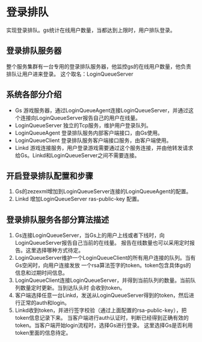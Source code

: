 # 登录排队
实现登录排队。gs统计在线用户数量，当都达到上限时，用户排队登录。

## 登录排队服务器
整个服务集群有一台专用的登录排队服务器，他监控gs的在线用户数量，他负责排队让用户进来登录。
这个取名：LoginQueueServer

## 系统各部分介绍
* Gs
游戏服务器，通过LoginQueueAgent连接LoginQueueServer，并通过这个连接向LoginQueueServer报告自己的用户在线量。
* LoginQueueServer
独立的Tcp服务，维护用户登录队列。
* LoginQueueAgent
登录排队服务内部客户端接口，由Gs使用。
* LoginQueueClient
登录排队服务客户端接口服务，由客户端使用。
* Linkd
游戏连接服务，用户登录游戏需要通过这个服务连接，并由他转发请求给Gs。Linkd和LoginQueueServer之间不需要连接。

## 开启登录排队配置和步骤
1. Gs的zezexml增加到LoginQueueServer连接的LoginQueueAgent的配置。
2. Linkd 增加LoginQueueServer ras-public-key 配置。

## 登录排队服务各部分算法描述
1. Gs连接LoginQueueServer，当Gs上的用户上线或者下线时，向LoginQueueServer报告自己当前的在线量。
    报告在线数量也可以采用定时报告。这里选择哪种方式待定。
2. LoginQueueServer维护一个LoginQueueClient的所有用户连接的队列。当有Gs空闲时，向用户连接发放
    一个rsa算法签字的token。token包含具体gs的信息和过期时间信息。
3. LoginQueueClient连接LoginQueueServer，并得到当前队列的数量。当前队列数量定时更新。当到达队头时
    会收到token。
4. 客户端选择任意一台Linkd，发送从LoginQueueServer得到的token，然后进行正常的auth和login。
5. Linkd收到token，并进行签字校验（通过上面配置的rsa-public-key），把token信息记录下来。
    当客户端进行auth认证时，判断已经得到正确有效的token。当客户端开始login流程时，选择Gs进行登录。
    这里选择Gs是否利用token里面的信息待定。
